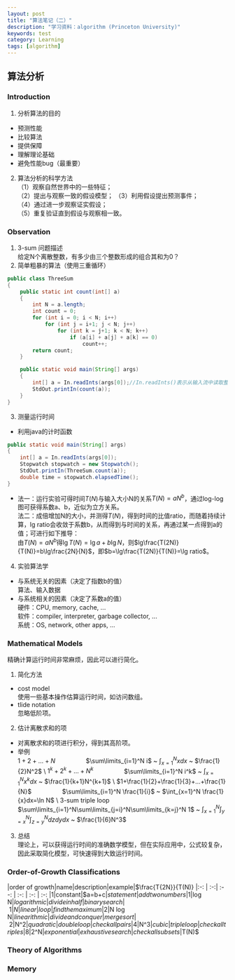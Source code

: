 ```yaml
---
layout: post
title: "算法笔记（二）"
description: "学习资料：algorithm (Princeton University)"
keywords: test
category: Learning
tags: [algorithm]
---
```



## 算法分析

### Introduction  
1. 分析算法的目的
* 预测性能
* 比较算法
* 提供保障
* 理解理论基础
* 避免性能bug（最重要）
2. 算法分析的科学方法  
（1）观察自然世界中的一些特征；  
（2）提出与观察一致的假设模型；
（3）利用假设提出预测事件；  
（4）通过进一步观察证实假设；  
（5）重复验证直到假设与观察相一致。

### Observation
1. 3-sum 问题描述  
给定N个离散整数，有多少由三个整数形成的组合其和为0？
2. 简单粗暴的算法（使用三重循环）
```java
public class ThreeSum
{
    public static int count(int[] a)
    {
        int N = a.length;
        int count = 0;
        for (int i = 0; i < N; i++)
            for (int j = i+1; j < N; j++)
                for (int k = j+1; k < N; k++)
                    if (a[i] + a[j] + a[k] == 0)
                        count++;
        return count;
    }

    public static void main(String[] args)
    {
        int[] a = In.readInts(args[0]);//In.readInts()表示从输入流中读取整数
        StdOut.printIn(count(a));
    }
}
```
3. 测量运行时间  
* 利用java的计时函数
```java
public static void main(String[] args)
{
    int[] a = In.readInts(args[0]);
    Stopwatch stopwatch = new Stopwatch();
    StdOut.printIn(ThreeSum.count(a));
    double time = stopwatch.elapsedTime();
}
```
* 法一：运行实验可得时间$T(N)$与输入大小N的关系$T(N) = aN^b$，通过log-log图可获得系数a、b，近似为立方关系。  
法二：成倍增加N的大小，并测得$T(N)$，得到时间的比值ratio，而随着持续计算，lg ratio会收敛于系数b，从而得到与时间的关系，再通过某一点得到a的值；可进行如下推导：  
由$T(N) = aN^b$得$\lg T(N)=\lg a+b\lg N$，则$lg\frac{T(2N)}{T(N)}=b\lg\frac{2N}{N}$，即$b=\lg\frac{T(2N)}{T(N)}=\lg ratio$。
4. 实验算法学 
* 与系统无关的因素（决定了指数b的值）  
算法、输入数据
* 与系统相关的因素（决定了系数a的值）  
硬件：CPU, memory, cache, ...  
软件：compiler, interpreter, garbage collector, ...  
系统：OS, network, other apps, ...

### Mathematical Models
精确计算运行时间非常麻烦，因此可以进行简化。
1. 简化方法
* cost model  
使用一些基本操作估算运行时间，如访问数组。
* tlide notation  
忽略低阶项。
2. 估计离散求和的项
* 对离散求和的项进行积分，得到其高阶项。
* 举例  
$1+2+...+N$　　　　　$\sum\limits_{i=1}^N i$ ~ $\int_{x=1}^N x dx$ ~ $\frac{1}{2}N^2$
\\
$1^k+2^k+...+N^k$　　　　　$\sum\limits_{i=1}^N i^k$ ~ $\int_{x=1}^N x^k dx$ ~ $\frac{1}{k+1}N^{k+1}$
\\
$1+\frac{1}{2}+\frac{1}{3}+...+\frac{1}{N}$　　　　　$\sum\limits_{i=1}^N \frac{1}{i}$ ~ $\int_{x=1}^N \frac{1}{x}dx=\ln N$
\\
3-sum triple loop　　　　　$\sum\limits_{i=1}^N\sum\limits_{j=i}^N\sum\limits_{k=j}^N 1$ ~ $\int_{x=1}^N\int_{y=x}^N\int_{z=y}^N dzdydx$ ~ $\frac{1}{6}N^3$

3. 总结  
理论上，可以获得运行时间的准确数学模型，但在实际应用中，公式较复杂，因此采取简化模型，可快速得到大致运行时间。

### Order-of-Growth Classifications
|order of growth|name|description|example|$\frac{T{2N}}{T(N)}  
|:-: | :-:| :--: | :-: | :-: | :-:  
|1|constant|$a=b+c$|statement|add two numbers|1
|$log N$|logarithmic|divide in half|binary search|~ 1
|N|linear|loop|find the maximum|2
|$N log N$|linearithmic|divide and conquer|mergesort|~ 2
|$N^2$|quadratic|double loop|check all pairs|4
|$N^3$|cubic|triple loop|check all triples|8
|$2^N$|exponential|exhaustive search|check all subsets|$T(N)$

### Theory of Algorithms

### Memory
